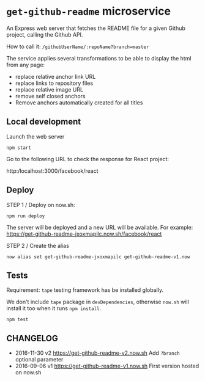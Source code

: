 # `get-github-readme` microservice

An Express web server that fetches the README file for a given Github project, calling the Github API.

How to call it: `/githubUserName/:repoName?branch=master`

The service applies several transformations to be able to display the html from any page:

* replace relative anchor link URL
* replace links to repository files
* replace relative image URL
* remove self closed anchors
* Remove anchors automatically created for all titles

## Local development

Launch the web server

```
npm start
```

Go to the following URL to check the response for React project:

http:/localhost:3000/facebook/react

## Deploy

STEP 1 / Deploy on now.sh:

```
npm run deploy
```

The server will be deployed and a new URL will be available.
For example: https://get-github-readme-jxoxmapilc.now.sh/facebook/react

STEP 2 / Create the alias

```
now alias set get-github-readme-jxoxmapilc get-github-readme-v1.now
```

## Tests

Requirement: `tape` testing framework has be installed globally.

We don't include `tape` package in `devDependencies`, otherwise `now.sh` will install it too when it runs `npm install`.

```
npm test
```

## CHANGELOG

* 2016-11-30 v2 https://get-github-readme-v2.now.sh Add `?branch` optional parameter
* 2016-09-06 v1 https://get-github-readme-v1.now.sh First version hosted on now.sh
